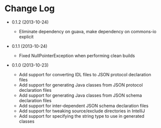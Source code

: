 # Change Log

* 0.1.2 (2013-10-24)
    * Eliminate dependency on guava, make dependency on commons-io explicit

* 0.1.1 (2013-10-24)
    * Fixed NullPointerException when performing clean builds

* 0.1.0 (2013-10-23)
    * Add support for converting IDL files to JSON protocol declaration files
    * Add support for generating Java classes from JSON protocol declaration files
    * Add support for generating Java classes from JSON schema declaration files
    * Add support for inter-dependent JSON schema declaration files
    * Add support for tweaking source/exclude directories in IntelliJ
    * Add support for specifying the string type to use in generated classes
